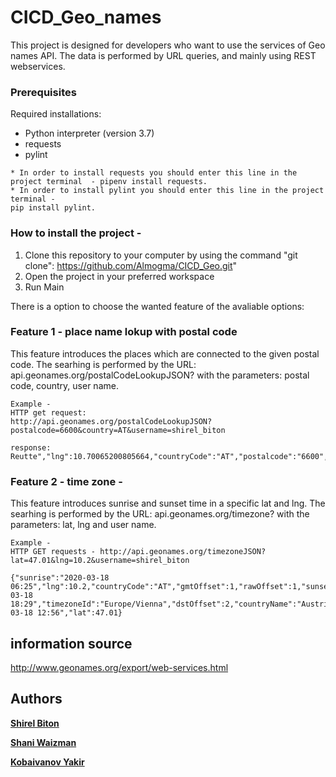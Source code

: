 # CICD_Geo_names

This project is designed for developers who want to use the services of Geo names API. 
The data is performed by URL queries, and mainly using REST webservices. 

### Prerequisites

Required installations:
* Python interpreter (version 3.7)
* requests
* pylint

```
* In order to install requests you should enter this line in the project terminal  - pipenv install requests.
* In order to install pylint you should enter this line in the project terminal - 
pip install pylint.
```

### How to install the project - 
1. Clone this repository to your computer by using the command "git clone": https://github.com/Almogma/CICD_Geo.git" 
2. Open the project in your preferred workspace
3. Run Main

There is a option to choose the wanted feature of the avaliable options:

### Feature 1 - place name lokup with postal code
This feature introduces the places which are connected to the given postal code.
The searhing is performed by the URL: api.geonames.org/postalCodeLookupJSON? with the parameters: postal code, country, user name. 

```
Example - 
HTTP get request:
http://api.geonames.org/postalCodeLookupJSON?postalcode=6600&country=AT&username=shirel_biton

response:
Reutte","lng":10.70065200805664,"countryCode":"AT","postalcode":"6600","adminName1":"Tirol","placeName":"Unterpinswang","lat":47.500470170782684}]}
```

### Feature 2 - time zone -  
This feature introduces sunrise and sunset time in a specific lat and lng.
The searhing is performed by the URL: api.geonames.org/timezone? with the parameters: lat, lng and user name. 

```
Example - 
HTTP GET requests - http://api.geonames.org/timezoneJSON?lat=47.01&lng=10.2&username=shirel_biton

{"sunrise":"2020-03-18 06:25","lng":10.2,"countryCode":"AT","gmtOffset":1,"rawOffset":1,"sunset":"2020-03-18 18:29","timezoneId":"Europe/Vienna","dstOffset":2,"countryName":"Austria","time":"2020-03-18 12:56","lat":47.01}
```

## information source

http://www.geonames.org/export/web-services.html


## Authors

**[Shirel Biton](https://github.com/shirelBiton)** 

**[Shani Waizman](https://github.com/shaniwaizman)**

**[Kobaivanov Yakir](https://github.com/yakirk1)** 
